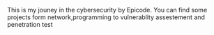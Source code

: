 This is my jouney in the cybersecurity by Epicode.
You can find some projects form network,programming to vulnerablity assestement and penetration test
